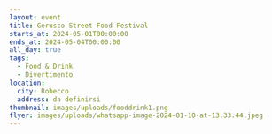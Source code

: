 ```yaml
---
layout: event
title: Gerusco Street Food Festival
starts_at: 2024-05-01T00:00:00
ends_at: 2024-05-04T00:00:00
all_day: true
tags:
  - Food & Drink
  - Divertimento
location:
  city: Robecco
  address: da definirsi
thumbnail: images/uploads/fooddrink1.png
flyer: images/uploads/whatsapp-image-2024-01-10-at-13.33.44.jpeg
---
```

